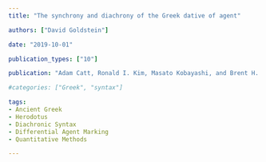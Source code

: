 ```yaml
---
title: "The synchrony and diachrony of the Greek dative of agent"

authors: ["David Goldstein"]

date: "2019-10-01"

publication_types: ["10"]

publication: "Adam Catt, Ronald I. Kim, Masato Kobayashi, and Brent H. Vine, ed. _Qazzu warrai: Anatolian and Indo-European studies in honor of Kazuhiko Yoshida_, 73-90. Ann Arbor: Beech Stave Press"

#categories: ["Greek", "syntax"]

tags:
- Ancient Greek
- Herodotus
- Diachronic Syntax
- Differential Agent Marking
- Quantitative Methods

---
```

